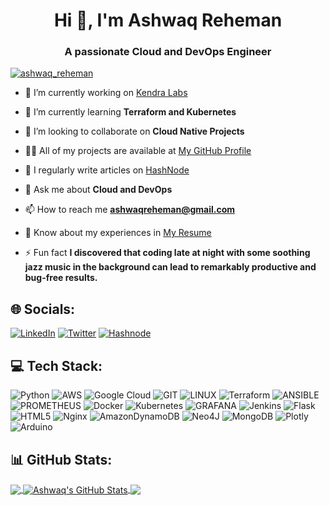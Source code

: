 <h1 align="center">Hi 👋, I'm Ashwaq Reheman</h1>
<h3 align="center">A passionate Cloud and DevOps Engineer</h3>

<p align="left"> <a href="https://twitter.com/ashwaq_reheman" target="blank"><img src="https://img.shields.io/twitter/follow/ashwaq_reheman?logo=twitter&style=for-the-badge" alt="ashwaq_reheman" /></a> </p>

- 🔭 I’m currently working on [Kendra Labs](https://github.com/Kendralabs)

- 🌱 I’m currently learning **Terraform and Kubernetes**

- 👯 I’m looking to collaborate on **Cloud Native Projects**

- 👨‍💻 All of my projects are available at [My GitHub Profile](https://github.com/ashwaq06)

- 📝 I regularly write articles on [HashNode](https://ashwaq.hashnode.dev/)

- 💬 Ask me about **Cloud and DevOps**

- 📫 How to reach me **ashwaqreheman@gmail.com**

- 📄 Know about my experiences in  [My Resume](https://drive.google.com/file/d/16OWW6DUV8Z_6jWXBVcuHvnbDxqgEQ3xv/view?usp=sharing)

- ⚡ Fun fact **I discovered that coding late at night with some soothing jazz music in the background can lead to remarkably productive and bug-free results.**



## 🌐 Socials:
[![LinkedIn](https://img.shields.io/badge/LinkedIn-%230077B5.svg?logo=linkedin&logoColor=white)](https://linkedin.com/in/ashwaq-reheman-06) [![Twitter](https://img.shields.io/badge/Twitter-%231DA1F2.svg?logo=Twitter&logoColor=white)](https://twitter.com/AshwaQ_RehemaN) [![Hashnode](https://img.shields.io/badge/Hashnode-%230077B5.svg?logo=hashnode&logoColor=white)]([https.google.com](https://ashwaq.hashnode.dev/))

## 💻 Tech Stack:
![Python](https://img.shields.io/badge/python-3670A0?style=for-the-badge&logo=python&logoColor=ffdd54) ![AWS](https://img.shields.io/badge/AWS-%23FF9900.svg?style=for-the-badge&logo=amazon-aws&logoColor=white) 
![Google Cloud](https://img.shields.io/badge/GoogleCloud-%234285F4.svg?style=for-the-badge&logo=google-cloud&logoColor=white) ![GIT](https://img.shields.io/badge/Git-fc6d26?style=for-the-badge&logo=git&logoColor=white) ![LINUX](https://img.shields.io/badge/Linux-FCC624?style=for-the-badge&logo=linux&logoColor=black) ![Terraform](https://img.shields.io/badge/terraform-%235835CC.svg?style=for-the-badge&logo=terraform&logoColor=white) ![ANSIBLE](https://img.shields.io/badge/ansible-%231A1918.svg?style=for-the-badge&logo=ansible&logoColor=white) ![PROMETHEUS](https://img.shields.io/badge/prometheus-E6522C.svg?style=for-the-badge&logo=prometheus&logoColor=white&color=%23E6522C) ![Docker](https://img.shields.io/badge/docker-%230db7ed.svg?style=for-the-badge&logo=docker&logoColor=white) ![Kubernetes](https://img.shields.io/badge/kubernetes-%23326ce5.svg?style=for-the-badge&logo=kubernetes&logoColor=white) ![GRAFANA](https://img.shields.io/badge/grafana-F46800.svg?style=for-the-badge&logo=grafana&logoColor=white&color=%23F46800) ![Jenkins](https://img.shields.io/badge/jenkins-%232C5263.svg?style=for-the-badge&logo=jenkins&logoColor=white)  ![Flask](https://img.shields.io/badge/flask-%23000.svg?style=for-the-badge&logo=flask&logoColor=white)   ![HTML5](https://img.shields.io/badge/html5-%23E34F26.svg?style=for-the-badge&logo=html5&logoColor=white) ![Nginx](https://img.shields.io/badge/nginx-%23009639.svg?style=for-the-badge&logo=nginx&logoColor=white) ![AmazonDynamoDB](https://img.shields.io/badge/Amazon%20DynamoDB-4053D6?style=for-the-badge&logo=Amazon%20DynamoDB&logoColor=white) ![Neo4J](https://img.shields.io/badge/Neo4j-008CC1?style=for-the-badge&logo=neo4j&logoColor=white) ![MongoDB](https://img.shields.io/badge/MongoDB-%234ea94b.svg?style=for-the-badge&logo=mongodb&logoColor=white) ![Plotly](https://img.shields.io/badge/Plotly-%233F4F75.svg?style=for-the-badge&logo=plotly&logoColor=white) ![Arduino](https://img.shields.io/badge/-Arduino-00979D?style=for-the-badge&logo=Arduino&logoColor=white) 

## 📊 GitHub Stats:
<a href="https://github.com/ashwaq06/Ashwaq06">
  <img align="center" src="https://github-readme-stats.vercel.app/api/top-langs/?username=ashwaq06&title_color=ffffff&text_color=c9cacc&icon_color=2bbc8a&bg_color=1d1f21&langs_count=3" />
</a>
<a href="https://github.com/ashwaq06/Ashwaq06">
  <img align="center" src="https://github-readme-stats.vercel.app/api?username=ashwaq06&show_icons=true&line_height=27&count_private=true&title_color=ffffff&text_color=c9cacc&icon_color=2bbc8a&bg_color=1d1f21" alt="Ashwaq's GitHub Stats" />
</a>
<a href="https://github.com/ashwaq06/Cloud-native-monitoring-app">
  <img align="center" src="https://github-readme-stats.vercel.app/api/pin/?username=ashwaq06&repo=Cloud-native-monitoring-app&title_color=ffffff&text_color=c9cacc&icon_color=2bbc8a&bg_color=1d1f21" />
</a>





